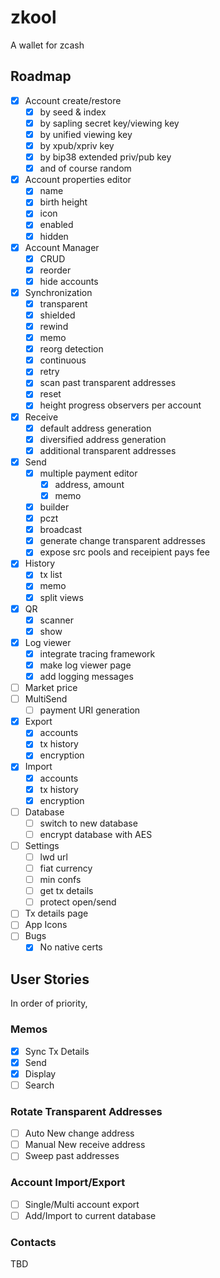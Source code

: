 # zkool

A wallet for zcash

## Roadmap

- [x] Account create/restore
    - [x] by seed & index
    - [x] by sapling secret key/viewing key
    - [x] by unified viewing key
    - [x] by xpub/xpriv key
    - [x] by bip38 extended priv/pub key
    - [x] and of course random
- [x] Account properties editor
    - [x] name
    - [x] birth height
    - [x] icon
    - [x] enabled
    - [x] hidden
- [x] Account Manager
    - [x] CRUD
    - [x] reorder
    - [x] hide accounts
- [x] Synchronization
    - [x] transparent
    - [x] shielded
    - [x] rewind
    - [x] memo
    - [x] reorg detection
    - [x] continuous
    - [x] retry
    - [x] scan past transparent addresses
    - [x] reset
    - [x] height progress observers per account
- [x] Receive
    - [x] default address generation
    - [x] diversified address generation
    - [x] additional transparent addresses
- [x] Send
    - [x] multiple payment editor
        - [x] address, amount
        - [x] memo
    - [x] builder
    - [x] pczt
    - [x] broadcast
    - [x] generate change transparent addresses
    - [x] expose src pools and receipient pays fee
- [x] History
    - [x] tx list
    - [x] memo
    - [x] split views
- [x] QR
    - [x] scanner
    - [x] show
- [x] Log viewer
    - [x] integrate tracing framework
    - [x] make log viewer page
    - [x] add logging messages
- [ ] Market price
- [ ] MultiSend
    - [ ] payment URI generation
- [x] Export
    - [x] accounts
    - [x] tx history
    - [x] encryption
- [x] Import
    - [x] accounts
    - [x] tx history
    - [x] encryption
- [ ] Database
    - [ ] switch to new database
    - [ ] encrypt database with AES
- [ ] Settings
    - [ ] lwd url
    - [ ] fiat currency
    - [ ] min confs
    - [ ] get tx details
    - [ ] protect open/send
- [ ] Tx details page
- [ ] App Icons
- [ ] Bugs
    - [x] No native certs

## User Stories

In order of priority,

### Memos
- [x] Sync Tx Details
- [x] Send
- [x] Display
- [ ] Search

### Rotate Transparent Addresses
- [ ] Auto New change address
- [ ] Manual New receive address
- [ ] Sweep past addresses

### Account Import/Export
- [ ] Single/Multi account export
- [ ] Add/Import to current database

### Contacts
TBD
